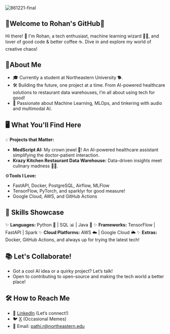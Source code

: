 <!-- ![image](https://github.com/user-attachments/assets/ba4952fc-a5a1-43e3-9e64-df9cac012d1e) --->

![861221-final](https://github.com/user-attachments/assets/52305ce0-3ca5-45c9-8aeb-8e92a4413738)


## 🌟Welcome to Rohan's GitHub🌟
Hi there! 👋 I'm Rohan, a tech enthusiast, machine learning wizard 🧙‍♂️, and lover of good code & better coffee ☕. Dive in and explore my world of creative chaos!

## 🚀About Me
- 🎓 Currently a student at Northeastern University 🐕.
- 🛠️ Building the future, one project at a time. From AI-powered healthcare solutions to restaurant data warehouses, I’m all about using tech for good!
- 🌈 Passionate about Machine Learning, MLOps, and tinkering with audio and multimodal AI.

## 🖥️ What You'll Find Here
💡 **Projects that Matter:** 
- **MedScript AI:** My crown jewel 👑! An AI-powered healthcare assistant simplifying the doctor-patient interaction.
- **Krazy Kitchen Restaurant Data Warehouse:** Data-driven insights meet culinary madness 🍕🍔.

⚙️**Tools I Love:**
- FastAPI, Docker, PostgreSQL, Airflow, MLFlow
- TensorFlow, PyTorch, and sparklyr for good measure!
- Google Cloud, AWS, and GitHub Actions

## 🌟 Skills Showcase
✨ **Languages:** Python 🐍 | SQL 📊 | Java 📘
✨ **Frameworks:** TensorFlow | FastAPI | Spark
✨ **Cloud Platforms:** AWS ☁️ | Google Cloud 🌥️
✨ **Extras:** Docker, GitHub Actions, and always up for trying the latest tech!

## 📚 Let's Collaborate!
- Got a cool AI idea or a quirky project? Let’s talk!
- Open to contributing to open-source and making the tech world a better place!

## 🛠️ How to Reach Me
- 💼 [LinkedIn](https://www.linkedin.com/in/rohanreddypathi/) (Let’s connect!)
- 🐦 [X](https://x.com/RohanReddyP420) (Occasional Memes)
- 📧 Email: [pathi.r@northeastern.edu](pathi.r@northeastern.edu)
<!--
**tantalum-73/tantalum-73** is a ✨ _special_ ✨ repository because its `README.md` (this file) appears on your GitHub profile.

Here are some ideas to get you started:

- 🔭 I’m currently working on ...
- 🌱 I’m currently learning ...
- 👯 I’m looking to collaborate on ...
- 🤔 I’m looking for help with ...
- 💬 Ask me about ...
- 📫 How to reach me: ...
- 😄 Pronouns: ...
- ⚡ Fun fact: ...
-->
